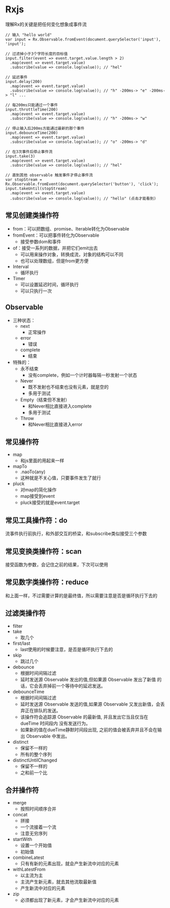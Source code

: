 # Rxjs
理解Rx的关键是把任何变化想象成事件流
```
// 输入 "hello world"
var input = Rx.Observable.fromEvent(document.querySelector('input'), 'input');

// 过滤掉小于3个字符长度的目标值
input.filter(event => event.target.value.length > 2)
  .map(event => event.target.value)
  .subscribe(value => console.log(value)); // "hel"

// 延迟事件
input.delay(200)
  .map(event => event.target.value)
  .subscribe(value => console.log(value)); // "h" -200ms-> "e" -200ms-> "l" ...

// 每200ms只能通过一个事件
input.throttleTime(200)
  .map(event => event.target.value)
  .subscribe(value => console.log(value)); // "h" -200ms-> "w"

// 停止输入后200ms方能通过最新的那个事件
input.debounceTime(200)
  .map(event => event.target.value)
  .subscribe(value => console.log(value)); // "o" -200ms-> "d"

// 在3次事件后停止事件流
input.take(3)
  .map(event => event.target.value)
  .subscribe(value => console.log(value)); // "hel"

// 直到其他 observable 触发事件才停止事件流
var stopStream = Rx.Observable.fromEvent(document.querySelector('button'), 'click');
input.takeUntil(stopStream)
  .map(event => event.target.value)
  .subscribe(value => console.log(value)); // "hello" (点击才能看到)
```
## 常见创建类操作符
- from：可以把数组、promise、Iterable转化为Observable
- fromEvent：可以把事件转化为Observable
  - 接受参数dom和事件
- of：接受一系列的数据，并把它们emit出去
  - 可以用来操作对象，转换成流，对象的结构可以不同
  - 也可以处理数组，但是from更方便
- Interval
  - 循环执行
- Timer
  - 可以设置延迟时间，循环执行
  - 可以只执行一次

## Observable
- 三种状态：
  - next
    - 正常操作
  - error
    - 错误
  - complete  
    - 结束
- 特殊的：
  - 永不结束
    - 没有complete，例如一个计时器每隔一秒发射一个状态
  - Never
    - 既不发射也不结束也没有元素，就是空的
    - 多用于测试
  - Empty（结束但不发射）
    - 和Never相比直接进入complete
    - 多用于测试
  - Throw
    - 和Never相比直接进入error

## 常见操作符
- map
  - 和js里面的用起来一样
- mapTo
  - .naoTo(any)
  - 这种就是不关心值，只要事件发生了就行
- pluck
  - 对map的简化操作
  - map接受到event
  - pluck接受的就是event.target

## 常见工具操作符：do
流事件执行前执行，和外部交互的桥梁，和subscribe类似接受三个参数
## 常见变换类操作符：scan
接受函数为参数，会记住之前的结果，下次可以使用
## 常见数字类操作符：reduce
和上面一样，不过需要计算的是最终值，所以需要注意是否是循环执行下去的
## 过滤类操作符
- filter
- take
  - 取几个
- first/last
  - last使用的时候要注意，是否是循环执行下去的
- skip
  - 跳过几个
- debounce
  - 根据时间间隔过滤
  - 延时发送源 Observable 发出的值,但如果源 Observable 发出了新值 的话，它会丢弃掉前一个等待中的延迟发送。
- debounceTime
  - 根据时间间隔过滤
  - 延时发送源 Observable 发送的值,如果源 Observable 又发出新值，会丢弃正在排队的发送。
  -  该操作符会追踪源 Observable 的最新值, 并且发出它当且仅当在 dueTime 时间段内 没有发送行为。
  -  如果新的值在dueTime静默时间段出现, 之前的值会被丢弃并且不会在输出 Observable 中发出。
- distinct
  - 保留不一样的
  - 所有的整个序列
- distinctUntilChanged
  - 保留不一样的
  - 之和前一个比

## 合并操作符
- merge
  - 按照时间顺序合并
- concat
  - 拼接
  - 一个流接着一个流
  - 注意无穷序列
- startWith
  - 设置一个开始值
  - 初始值
- combineLatest
  - 只有有新的元素出现，就会产生新流中对应的元素
- withLatestFrom
  - 以主流为主
  - 主流产生新元素，就去其他流取最新值
  - 产生新流中对应的元素
- zip
  - 必须都出现了新元素，才会产生新流中对应的元素